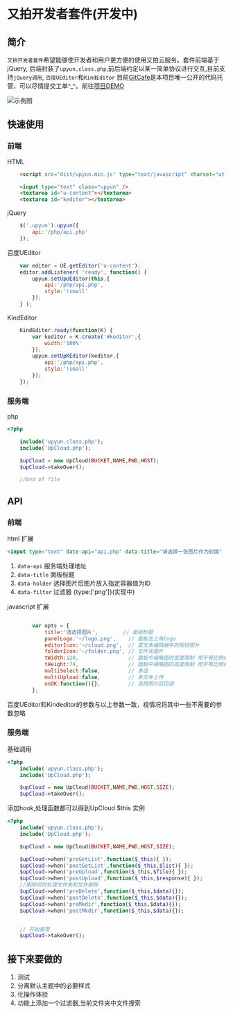 # 又拍开发者套件(开发中)

## 简介
`又拍开发者套件`希望能够使开发者和用户更方便的使用又拍云服务。套件前端基于jQuery,
后端封装了`upyun.class.php`,前后端约定以某一简单协议进行交互,目前支持`jQuery调用`, `百度UEditor`和`KindEditor`
目前[GitCafe](https://gitcafe.com/coderhwz/web-developer-suite-for-UPYUN)是本项目唯一公开的代码托管，可以尽情提交工单^_^。前往[项目DEMO](http://www.coderhwz.com/upyun/example)

![示例图](http://www.coderhwz.com/upyun/screenshot.png)


## 快速使用

### 前端
HTML
```html
    <script src="dist/upyun.min.js" type="text/javascript" charset="utf-8"></script>

    <input type="text" class="upyun" />
    <textarea id="u-content"></textarea>
    <textarea id="keditor"></textarea>
```

jQuery
```javascript
    $('.upyun').upyun({
        api:'/php/api.php'
    });
```
百度UEditor
```javascript
    var editor = UE.getEditor('u-content');
    editor.addListener( 'ready', function() {
        upyun.setUpUEditor(this,{
            api:'/php/api.php',
            style:'!small'
        });
    } );

```
KindEditor
```javascript
    KindEditor.ready(function(K) {
        var keditor = K.create('#keditor',{
            width:'100%'
        });
        upyun.setUpKEditor(keditor,{
            api:'/php/api.php',
            style:'!small'
        });
    });
```


### 服务端
php
```php
<?php

    include('upyun.class.php');
    include('UpCloud.php');

    $upCloud = new UpCloud(BUCKET,NAME,PWD,HOST);
    $upCloud->takeOver();

    //End of file 
```


## API

### 前端
html 扩展
```html
<input type="text" date-api="api.php" data-title="请选择一张图片作为封面" data-holder="" data-filter="{type:['png','jpg']}" />
```
1. `data-api` 服务端处理地址
2. `data-title` 面板标题
3. `data-holder` 选择图片后图片放入指定容器值为ID
4. `data-filter` 过滤器 {type:['png']}(实现中)

javascript 扩展

```javascript

        var opts = {
            title:'请选择图片',        // 面板标题
            panelLogo:'~/logo.png',    // 面板左上角logo
            editorIcon:'~/cloud.png',  // 富文本编辑器中的按钮图片
            folderIcon:'~/folder.png', // 文件夹图片
            tWidth:120,                // 面板中缩略图的宽度限制 用于等比例缩放
            tHeight:74,                // 面板中缩略图的高度限制 用于等比例缩放
            multiSelect:false,         // 多选
            multiUpload:false,         // 多文件上传
            onOK:function(){},         // 选择图片后回调
        };
```
百度UEditor和Kindeditor的参数与以上参数一致，视情况将其中一些不需要的参数忽略

### 服务端
基础调用 
```php
<?php
    include('upyun.class.php');
    include('UpCloud.php');

    $upCloud = new UpCloud(BUCKET,NAME,PWD,HOST,SIZE);
    $upCloud->takeOver();
```

添加hook,处理函数都可以得到UpCloud $this 实例
```php
<?php
    include('upyun.class.php');
    include('UpCloud.php');

    $upCloud = new UpCloud(BUCKET,NAME,PWD,HOST,SIZE);

    $upCloud->when('preGetList',function($_this){ });
    $upCloud->when('postGetList',function($_this,$list){ });
    $upCloud->when('preUpload',function($_this,$file){ });
    $upCloud->when('postUpload',function($_this,$response){ });
    //删除同时处理文件夹和文件删除 
    $upCloud->when('preDelete',function($_this,$data){});
    $upCloud->when('postDelete',function($_this,$data){});
    $upCloud->when('preMkdir',function($_this,$data){});
    $upCloud->when('postMkdir',function($_this,$data){});


    // 开始接管
    $upCloud->takeOver();
```
## 接下来要做的
1. 测试
2. 分离默认主题中的必要样式
3. 化操作体验
4. 功能上添加一个过滤器,当前文件夹中文件搜索
